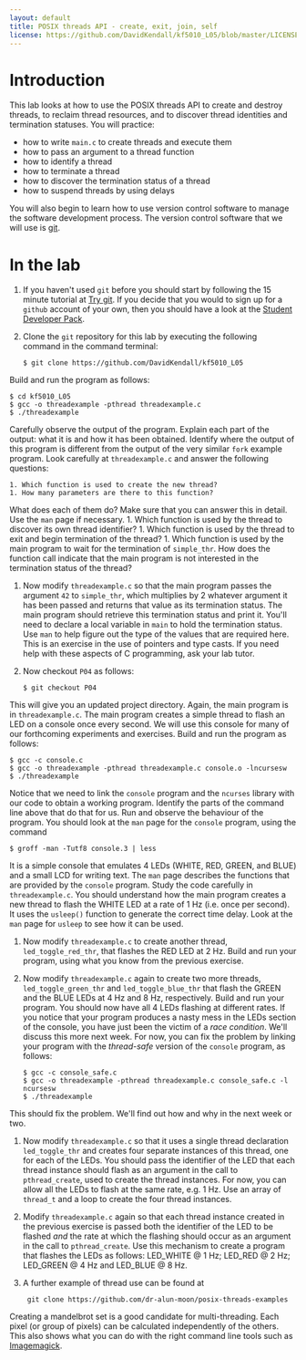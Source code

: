 ```yaml
---
layout: default
title: POSIX threads API - create, exit, join, self
license: https://github.com/DavidKendall/kf5010_L05/blob/master/LICENSE
---
```


# Introduction

This lab looks at how to use the POSIX threads API to create and
destroy threads, to reclaim thread resources, and to discover thread
identities and termination statuses. You will
practice:
* how to write `main.c` to create threads and execute them
* how to pass an argument to a thread function
* how to identify a thread
* how to terminate a thread
* how to discover the termination status of a thread
* how to suspend threads by using delays

You will also begin to learn how to use version control software to manage
the software development process. The version control software that we 
will use is [git](https://git-scm.com/). 

# In the lab

1. If you haven't used `git` before you should start by following the
15 minute tutorial at [Try git](https://try.github.io). If you decide
that you would to sign up for a `github` account of your own, then
you should have a look at the [Student Developer Pack](https://education.github.com/pack).


1. Clone the `git` repository for this lab by executing the following
command in the command terminal:

   ``` shell-session 
   $ git clone https://github.com/DavidKendall/kf5010_L05 
   ``` 
Build and run the program as follows:
   ``` shell-session
   $ cd kf5010_L05
   $ gcc -o threadexample -pthread threadexample.c
   $ ./threadexample
   ```
Carefully observe the output of the program. Explain each part of the output:
what it is and how it has been obtained. Identify where the output of this
program is different from the output of the very similar `fork` example
program. Look carefully at `threadexample.c` and answer the following questions:

    1. Which function is used to create the new thread?
    1. How many parameters are there to this function?
What does each of them do? Make sure that you can answer this in
detail. Use the `man` page if necessary.
    1. Which function is used by the thread to discover its own thread
identifier?
    1. Which function is used by the thread to exit and begin termination of 
the thread?
    1. Which function is used by the main program to wait for the termination
of `simple_thr`. How does the function call indicate that the main program
is not interested in the termination status of the thread?

1. Now modify `threadexample.c` so that the main program passes the 
argument `42` to `simple_thr`, which multiplies by 2 whatever argument
it has been passed and returns that value as its termination status. The main program
should retrieve this termination status and print it. You'll need to declare
a local variable
in `main` to hold the termination status. Use `man` to help figure out the
type of the values that are required here.
This is an exercise in the use of pointers and type casts. If you need help
with these aspects of C programming, ask your lab tutor.

1. Now checkout `P04` as follows:

   ``` shell-session
   $ git checkout P04
   ```
This will give you an updated project directory. Again, the main program is
in `threadexample.c`. The main program creates a simple thread to flash an
LED on a console once every second. We will use this console for many of 
our forthcoming experiments and exercises. Build and run the program as
follows:

   ``` shell-session
   $ gcc -c console.c
   $ gcc -o threadexample -pthread threadexample.c console.o -lncursesw
   $ ./threadexample
   ```
Notice that we need to link the `console` program and the `ncurses` library
with our code to obtain a working program. Identify the parts of the
command line above that do that for us. Run and observe the behaviour of the
program. You should look at the `man` page for the `console` program,
using the command

   ``` shell-session
   $ groff -man -Tutf8 console.3 | less
   ```
It is a simple console that emulates 4 LEDs (WHITE, RED, GREEN, and BLUE)
and a small LCD for writing text. The `man` page describes the functions
that are provided by the `console` program. Study the code carefully in 
`threadexample.c`. You should understand how the main program creates a
new thread to flash the WHITE LED at a rate of 1 Hz (i.e. once per second).
It uses the `usleep()` function to generate the correct time delay. Look
at the `man` page for `usleep` to see how it can be used.

1. Now modify `threadexample.c` to create another thread, `led_toggle_red_thr`,
that flashes the RED LED at 2 Hz. Build and run your program, using what you 
know from the previous exercise.

1. Now modify `threadexample.c` again to create two more threads, `led_toggle_green_thr`
and `led_toggle_blue_thr` that flash the GREEN and the BLUE LEDs at 4 Hz and 8 Hz,
respectively. Build and run your program. You should now have all 4 LEDs flashing
at different rates. If you notice that your program produces a nasty mess in the
LEDs section of the console, you have just been the victim of a *race condition*.
We'll discuss this more next week. For now, you can fix the problem by linking
your program with the *thread-safe* version of the `console` program, as
follows:

   ``` shell-session
   $ gcc -c console_safe.c
   $ gcc -o threadexample -pthread threadexample.c console_safe.c -l ncursesw
   $ ./threadexample
   ```
This should fix the problem. We'll find out how and why in the next week or
two.

1. Now modify `threadexample.c` so that it uses a single thread declaration
`led_toggle_thr` and creates four separate instances of this thread, one
for each of the LEDs. You should pass the identifier of the LED that each
thread instance should flash as an argument in the call to 
`pthread_create`, used to create the thread instances. For now, you can allow
all the LEDs to flash at the same rate, e.g. 1 Hz. Use an array of `thread_t`
and a loop to create the four thread instances.

1. Modify `threadexample.c` again so that each thread instance created in the
previous exercise is passed both the identifier of the LED to be flashed
*and* the rate at which the flashing should occur as an argument in the
call to `pthread_create`. Use this mechanism to create a program that flashes
the LEDs as follows: LED_WHITE @ 1 Hz; LED_RED @ 2 Hz; LED_GREEN @ 4 Hz and
LED_BLUE @ 8 Hz.


9. A further example of thread use can be found at

   ``` shell-session
    git clone https://github.com/dr-alun-moon/posix-threads-examples
   ```
Creating a mandelbrot set is a good candidate for multi-threading.  Each pixel (or group of pixels) can be calculated independently of the others.  This also shows what you can do with the right command line tools such as 
[Imagemagick](https://www.imagemagick.org).


